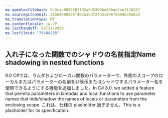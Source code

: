 ```yaml
---
ms.openlocfilehash: 5c3cac88955871d2a6d5399be83bae7ae1126287
ms.sourcegitcommit: 21b04008503f402a1bd72fd31496f5604bd8a6ad
ms.translationtype: MT
ms.contentlocale: ja-JP
ms.lasthandoff: 03/11/2020
ms.locfileid: "79484208"
---
```

## <a name="name-shadowing-in-nested-functions"></a><span data-ttu-id="da137-101">入れ子になった関数でのシャドウの名前指定</span><span class="sxs-lookup"><span data-stu-id="da137-101">Name shadowing in nested functions</span></span>

<span data-ttu-id="da137-102">8\.0 C#では、ラムダおよびローカル関数のパラメーターで、外側のスコープのローカルまたはパラメーターの名前を非表示またはシャドウするパラメーター名を使用できるようにする機能を追加しました。</span><span class="sxs-lookup"><span data-stu-id="da137-102">In C# 8.0, we added a feature that permits parameters in lambdas and local functions to use parameter names that hide/shadow the names of locals or parameters from the enclosing scope.</span></span> <span data-ttu-id="da137-103">これは、仕様の placholder 過ぎません。</span><span class="sxs-lookup"><span data-stu-id="da137-103">This is a placholder for its specification.</span></span>
